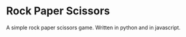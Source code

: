 Rock Paper Scissors
===================
A simple rock paper scissors game.
Written in python and in javascript.